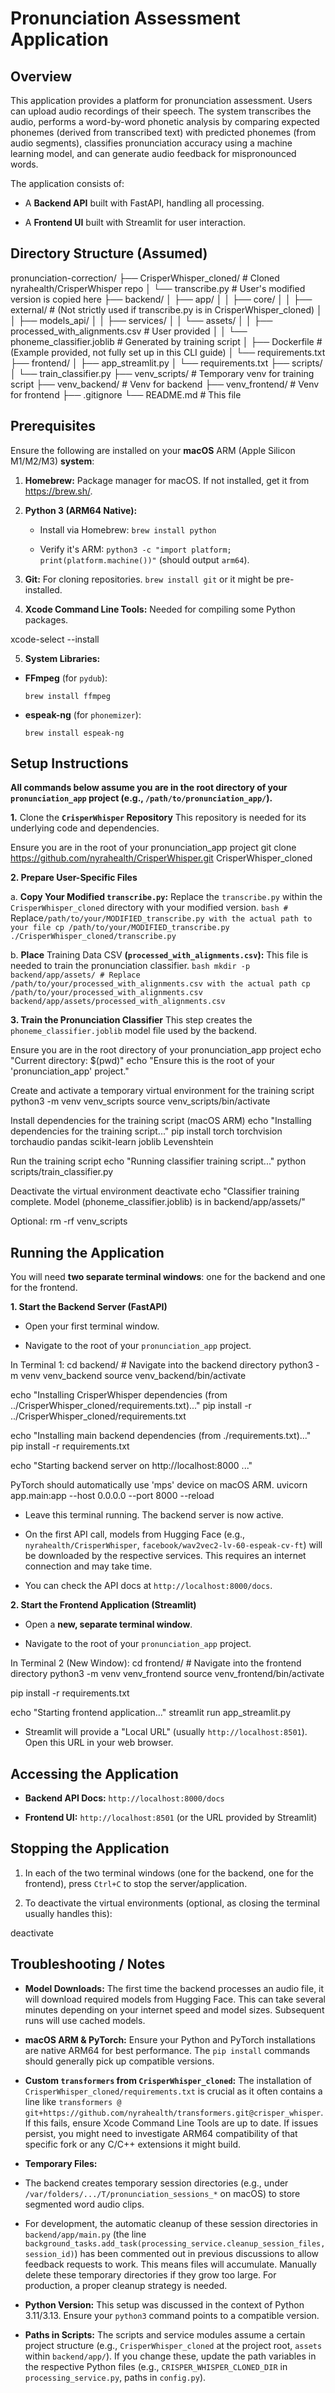 # Pronunciation Assessment Application

## Overview

This application provides a platform for pronunciation assessment. Users can upload audio recordings of their speech. The system transcribes the audio, performs a word-by-word phonetic analysis by comparing expected phonemes (derived from transcribed text) with predicted phonemes (from audio segments), classifies pronunciation accuracy using a machine learning model, and can generate audio feedback for mispronounced words.

The application consists of:

* A **Backend API** built with FastAPI, handling all processing.

* A **Frontend UI** built with Streamlit for user interaction.

## Directory Structure (Assumed)


pronunciation-correction/
├── CrisperWhisper_cloned/      # Cloned nyrahealth/CrisperWhisper repo
│   └── transcribe.py           # User's modified version is copied here
├── backend/
│   ├── app/
│   │   ├── core/
│   │   ├── external/             # (Not strictly used if transcribe.py is in CrisperWhisper_cloned)
│   │   ├── models_api/
│   │   ├── services/
│   │   └── assets/
│   │       ├── processed_with_alignments.csv # User provided
│   │       └── phoneme_classifier.joblib     # Generated by training script
│   ├── Dockerfile                # (Example provided, not fully set up in this CLI guide)
│   └── requirements.txt
├── frontend/
│   ├── app_streamlit.py
│   └── requirements.txt
├── scripts/
│   └── train_classifier.py
├── venv_scripts/               # Temporary venv for training script
├── venv_backend/               # Venv for backend
├── venv_frontend/              # Venv for frontend
├── .gitignore
└── README.md                   # This file


## Prerequisites

Ensure the following are installed on your **macOS** ARM (Apple Silicon M1/M2/M3) **system**:

1. **Homebrew:** Package manager for macOS. If not installed, get it from <https://brew.sh/>.

2. **Python 3 (ARM64 Native):**

   * Install via Homebrew: `brew install python`

   * Verify it's ARM: `python3 -c "import platform; print(platform.machine())"` (should output `arm64`).

3. **Git:** For cloning repositories. `brew install git` or it might be pre-installed.

4. **Xcode Command Line Tools:** Needed for compiling some Python packages.


xcode-select --install


5. **System Libraries:**

* **FFmpeg** (for `pydub`):

  ```
  brew install ffmpeg
  
  ```

* **espeak-ng** (for `phonemizer`):

  ```
  brew install espeak-ng
  
  ```

## Setup Instructions

**All commands below assume you are in the root directory of your `pronunciation_app` project (e.g., `/path/to/pronunciation_app/`).**

**1.** Clone the **`CrisperWhisper` Repository**
This repository is needed for its underlying code and dependencies.


Ensure you are in the root of your pronunciation_app project
git clone https://github.com/nyrahealth/CrisperWhisper.git CrisperWhisper_cloned


**2. Prepare User-Specific Files**

a.  **Copy Your Modified `transcribe.py`:**
Replace the `transcribe.py` within the `CrisperWhisper_cloned` directory with your modified version.
`bash #` Replace` /path/to/your/MODIFIED_transcribe.py with the actual path to your file cp /path/to/your/MODIFIED_transcribe.py ./CrisperWhisper_cloned/transcribe.py `

b.  **Place** Training Data CSV **(`processed_with_alignments.csv`):**
This file is needed to train the pronunciation classifier.
`bash mkdir -p backend/app/assets/ # Replace /path/to/your/processed_with_alignments.csv with the actual path cp /path/to/your/processed_with_alignments.csv backend/app/assets/processed_with_alignments.csv `

**3. Train the Pronunciation Classifier**
This step creates the `phoneme_classifier.joblib` model file used by the backend.


Ensure you are in the root directory of your pronunciation_app project
echo "Current directory: $(pwd)"
echo "Ensure this is the root of your 'pronunciation_app' project."

Create and activate a temporary virtual environment for the training script
python3 -m venv venv_scripts
source venv_scripts/bin/activate

Install dependencies for the training script (macOS ARM)
echo "Installing dependencies for the training script..."
pip install torch torchvision torchaudio pandas scikit-learn joblib Levenshtein

Run the training script
echo "Running classifier training script..."
python scripts/train_classifier.py

Deactivate the virtual environment
deactivate
echo "Classifier training complete. Model (phoneme_classifier.joblib) is in backend/app/assets/"

Optional: rm -rf venv_scripts

## Running the Application

You will need **two separate terminal windows**: one for the backend and one for the frontend.

**1. Start the Backend Server (FastAPI)**

* Open your first terminal window.

* Navigate to the root of your `pronunciation_app` project.


In Terminal 1:
cd backend/ # Navigate into the backend directory
python3 -m venv venv_backend
source venv_backend/bin/activate

echo "Installing CrisperWhisper dependencies (from ../CrisperWhisper_cloned/requirements.txt)..."
pip install -r ../CrisperWhisper_cloned/requirements.txt

echo "Installing main backend dependencies (from ./requirements.txt)..."
pip install -r requirements.txt

echo "Starting backend server on http://localhost:8000 ..."

PyTorch should automatically use 'mps' device on macOS ARM.
uvicorn app.main:app --host 0.0.0.0 --port 8000 --reload


* Leave this terminal running. The backend server is now active.

* On the first API call, models from Hugging Face (e.g., `nyrahealth/CrisperWhisper`, `facebook/wav2vec2-lv-60-espeak-cv-ft`) will be downloaded by the respective services. This requires an internet connection and may take time.

* You can check the API docs at `http://localhost:8000/docs`.

**2. Start the Frontend Application (Streamlit)**

* Open a **new, separate terminal window**.

* Navigate to the root of your `pronunciation_app` project.


In Terminal 2 (New Window):
cd frontend/ # Navigate into the frontend directory
python3 -m venv venv_frontend
source venv_frontend/bin/activate

pip install -r requirements.txt

echo "Starting frontend application..."
streamlit run app_streamlit.py


* Streamlit will provide a "Local URL" (usually `http://localhost:8501`). Open this URL in your web browser.

## Accessing the Application

* **Backend API Docs:** `http://localhost:8000/docs`

* **Frontend UI:** `http://localhost:8501` (or the URL provided by Streamlit)

## Stopping the Application

1. In each of the two terminal windows (one for the backend, one for the frontend), press `Ctrl+C` to stop the server/application.

2. To deactivate the virtual environments (optional, as closing the terminal usually handles this):


deactivate


## Troubleshooting / Notes

* **Model Downloads:** The first time the backend processes an audio file, it will download required models from Hugging Face. This can take several minutes depending on your internet speed and model sizes. Subsequent runs will use cached models.

* **macOS ARM & PyTorch:** Ensure your Python and PyTorch installations are native ARM64 for best performance. The `pip install` commands should generally pick up compatible versions.

* **Custom `transformers` from `CrisperWhisper_cloned`:** The installation of `CrisperWhisper_cloned/requirements.txt` is crucial as it often contains a line like `transformers @ git+https://github.com/nyrahealth/transformers.git@crisper_whisper`. If this fails, ensure Xcode Command Line Tools are up to date. If issues persist, you might need to investigate ARM64 compatibility of that specific fork or any C/C++ extensions it might build.

* **Temporary Files:**

* The backend creates temporary session directories (e.g., under `/var/folders/.../T/pronunciation_sessions_*` on macOS) to store segmented word audio clips.

* For development, the automatic cleanup of these session directories in `backend/app/main.py` (the line `background_tasks.add_task(processing_service.cleanup_session_files, session_id)`) has been commented out in previous discussions to allow feedback requests to work. This means files will accumulate. Manually delete these temporary directories if they grow too large. For production, a proper cleanup strategy is needed.

* **Python Version:** This setup was discussed in the context of Python 3.11/3.13. Ensure your `python3` command points to a compatible version.

* **Paths in Scripts:** The scripts and service modules assume a certain project structure (e.g., `CrisperWhisper_cloned` at the project root, `assets` within `backend/app/`). If you change these, update the path variables in the respective Python files (e.g., `CRISPER_WHISPER_CLONED_DIR` in `processing_service.py`, paths in `config.py`).
